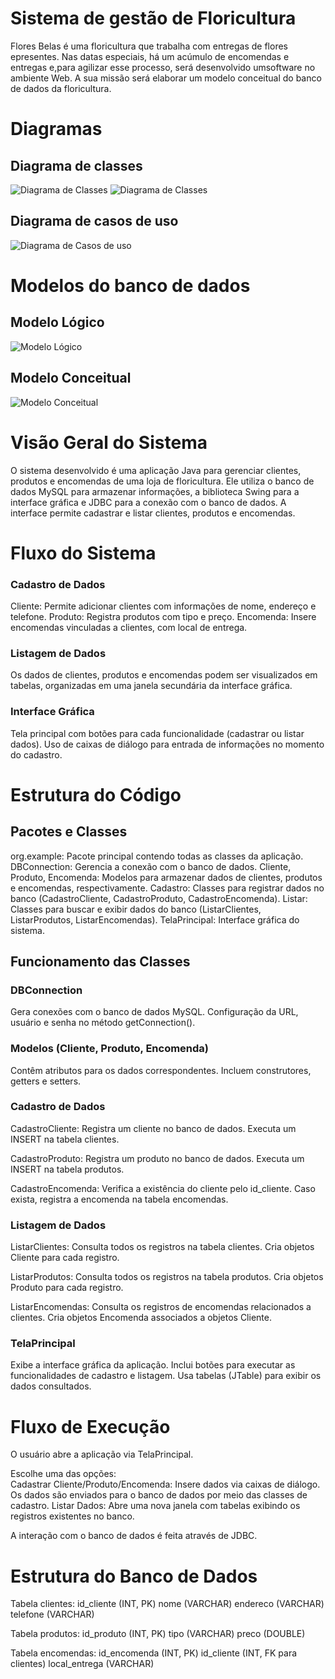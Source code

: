 # Sistema de gestão de Floricultura
Flores Belas é uma floricultura que trabalha com entregas de flores epresentes. Nas datas especiais, há um acúmulo de encomendas e entregas e,para agilizar esse processo, será desenvolvido umsoftware no ambiente Web. A sua missão será elaborar um modelo conceitual do banco de dados da floricultura. 
# Diagramas

## Diagrama de classes
![Diagrama de Classes](https://github.com/carlosfernandescrypt/floricultura-swing/blob/main/imgs/diagrama_classes.png)
![Diagrama de Classes](https://github.com/carlosfernandescrypt/floricultura-swing/blob/main/imgs/UML%20class.png)

## Diagrama de casos de uso
![Diagrama de Casos de uso](https://github.com/carlosfernandescrypt/floricultura-swing/blob/main/imgs/diagrama_caso_de_uso.png)

# Modelos do banco de dados

## Modelo Lógico
  ![Modelo Lógico](https://github.com/carlosfernandescrypt/floricultura-swing/blob/main/imgs/modelo_l%C3%B3gico)
  
## Modelo Conceitual
  ![Modelo Conceitual](https://github.com/carlosfernandescrypt/floricultura-swing/blob/main/imgs/UML%20class(1).png)

# Visão Geral do Sistema

O sistema desenvolvido é uma aplicação Java para gerenciar clientes, produtos e encomendas de uma loja de floricultura. Ele utiliza o banco de dados MySQL para armazenar informações, a biblioteca Swing para a interface gráfica e JDBC para a conexão com o banco de dados. A interface permite cadastrar e listar clientes, produtos e encomendas.

# Fluxo do Sistema

### Cadastro de Dados
  Cliente: Permite adicionar clientes com informações de nome, endereço e telefone.
  Produto: Registra produtos com tipo e preço.
  Encomenda: Insere encomendas vinculadas a clientes, com local de entrega.

### Listagem de Dados
  Os dados de clientes, produtos e encomendas podem ser visualizados em tabelas, organizadas em uma janela secundária da interface gráfica.

### Interface Gráfica
  Tela principal com botões para cada funcionalidade (cadastrar ou listar dados).
  Uso de caixas de diálogo para entrada de informações no momento do cadastro.

# Estrutura do Código 
## Pacotes e Classes

  org.example: Pacote principal contendo todas as classes da aplicação.
  DBConnection: Gerencia a conexão com o banco de dados.
  Cliente, Produto, Encomenda: Modelos para armazenar dados de clientes, produtos e encomendas, respectivamente.
  Cadastro: Classes para registrar dados no banco (CadastroCliente, CadastroProduto, CadastroEncomenda).
  Listar: Classes para buscar e exibir dados do banco (ListarClientes, ListarProdutos, ListarEncomendas).
  TelaPrincipal: Interface gráfica do sistema.

## Funcionamento das Classes

### DBConnection
  Gera conexões com o banco de dados MySQL.
  Configuração da URL, usuário e senha no método getConnection().

### Modelos (Cliente, Produto, Encomenda)
  Contêm atributos para os dados correspondentes.
  Incluem construtores, getters e setters.

### Cadastro de Dados

  CadastroCliente:
  Registra um cliente no banco de dados.
  Executa um INSERT na tabela clientes.

  CadastroProduto:
  Registra um produto no banco de dados.
  Executa um INSERT na tabela produtos.

  CadastroEncomenda:
  Verifica a existência do cliente pelo id_cliente.
  Caso exista, registra a encomenda na tabela encomendas.

### Listagem de Dados

  ListarClientes:
  Consulta todos os registros na tabela clientes.
  Cria objetos Cliente para cada registro.

  ListarProdutos:
  Consulta todos os registros na tabela produtos.
  Cria objetos Produto para cada registro.

  ListarEncomendas:
  Consulta os registros de encomendas relacionados a clientes.
  Cria objetos Encomenda associados a objetos Cliente.

### TelaPrincipal
  Exibe a interface gráfica da aplicação.
  Inclui botões para executar as funcionalidades de cadastro e listagem.
  Usa tabelas (JTable) para exibir os dados consultados.

# Fluxo de Execução

O usuário abre a aplicação via TelaPrincipal.

  Escolhe uma das opções:<br>
    Cadastrar Cliente/Produto/Encomenda:
        Insere dados via caixas de diálogo.
        Os dados são enviados para o banco de dados por meio das classes de cadastro.
    Listar Dados:
        Abre uma nova janela com tabelas exibindo os registros existentes no banco.

  A interação com o banco de dados é feita através de JDBC.

# Estrutura do Banco de Dados

Tabela clientes:
id_cliente (INT, PK)
nome (VARCHAR)
endereco (VARCHAR)
telefone (VARCHAR)

Tabela produtos:
id_produto (INT, PK)
tipo (VARCHAR)
preco (DOUBLE)

Tabela encomendas:
id_encomenda (INT, PK)
id_cliente (INT, FK para clientes)
local_entrega (VARCHAR)
  

